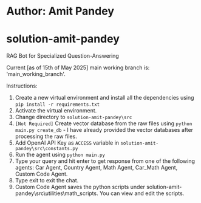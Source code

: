 # Author: Amit Pandey

# solution-amit-pandey
RAG Bot for Specialized Question-Answering

Current [as of 15th of May 2025] main working branch is: 'main_working_branch'.

Instructions: 

1. Create a new virtual environment and install all the dependencies using `pip install -r requirements.txt`
2. Activate the virtual environment.
3. Change directory to `solution-amit-pandey\src`
4. `[Not Required]` Create vector database from the raw files using `python main.py create_db` - I have already provided the vector databases after processing the raw files.
5. Add OpenAI API Key as `ACCESS` variable in `solution-amit-pandey\src\constants.py` 
6. Run the agent using `python main.py`
7. Type your query and hit enter to get response from one of the following agents: Car Agent, Country Agent, Math Agent, Car_Math Agent, Custom Code Agent.
8. Type exit to exit the chat.
9. Custom Code Agent saves the python scripts under solution-amit-pandey\src\utilities\math_scripts. You can view and edit the scripts.
